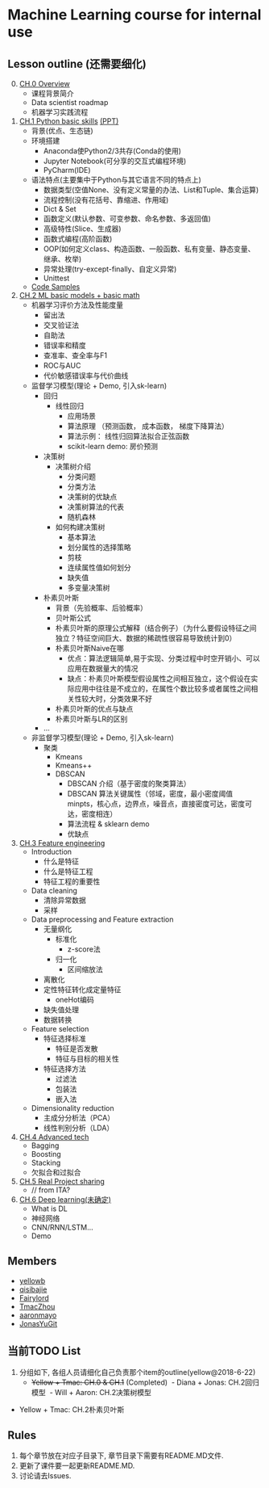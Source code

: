 # Machine Learning course for internal use

## Lesson outline (还需要细化)
0. [CH.0 Overview](https://github.com/ouriris/ml-course/tree/master/chapter.0)
	- 课程背景简介
	- Data scientist roadmap
	- 机器学习实践流程
1. [CH.1 Python basic skills](https://github.com/ouriris/ml-course/tree/master/chapter.1) [(PPT)](https://github.com/ouriris/ml-course/tree/master/chapter.1/ppt)
	- 背景(优点、生态链)
	- 环境搭建
		- Anaconda使Python2/3共存(Conda的使用)
		- Jupyter Notebook(可分享的交互式编程环境)
		- PyCharm(IDE)
	- 语法特点(主要集中于Python与其它语言不同的特点上)
		- 数据类型(空值None、没有定义常量的办法、List和Tuple、集合运算)
		- 流程控制(没有花括号、靠缩进、作用域)
		- Dict & Set
		- 函数定义(默认参数、可变参数、命名参数、多返回值)
		- 高级特性(Slice、生成器)
		- 函数式编程(高阶函数)
		- OOP(如何定义class、构造函数、一般函数、私有变量、静态变量、继承、枚举)
		- 异常处理(try-except-finally、自定义异常)
		- Unittest
	- [Code Samples](https://github.com/yellowb/ml-sample)
2. [CH.2 ML basic models + basic math](https://github.com/ouriris/ml-course/tree/master/chapter.2)
	- 机器学习评价方法及性能度量
		- 留出法
		- 交叉验证法
		- 自助法
		- 错误率和精度
		- 查准率、查全率与F1
		- ROC与AUC
		- 代价敏感错误率与代价曲线
	- 监督学习模型(理论 + Demo, 引入sk-learn)
		- 回归
			- 线性回归
				- 应用场景
				- 算法原理 （预测函数， 成本函数， 梯度下降算法）
				- 算法示例： 线性归回算法拟合正弦函数
				- scikit-learn demo: 房价预测
		- 决策树
			- 决策树介绍
				- 分类问题
				- 分类方法
				- 决策树的优缺点
				- 决策树算法的代表
				- 随机森林
			- 如何构建决策树
				- 基本算法
				- 划分属性的选择策略
				- 剪枝
				- 连续属性值如何划分
				- 缺失值
				- 多变量决策树
		- 朴素贝叶斯
			- 背景（先验概率、后验概率）
			- 贝叶斯公式
			- 朴素贝叶斯的原理公式解释（结合例子）（为什么要假设特征之间独立？特征空间巨大、数据的稀疏性很容易导致统计到0）
			- 朴素贝叶斯Naive在哪
				- 优点：算法逻辑简单,易于实现、分类过程中时空开销小、可以应用在数据量大的情况
				- 缺点：朴素贝叶斯模型假设属性之间相互独立，这个假设在实际应用中往往是不成立的，在属性个数比较多或者属性之间相关性较大时，分类效果不好
			- 朴素贝叶斯的优点与缺点
			- 朴素贝叶斯与LR的区别
		- ...
	- 非监督学习模型(理论 + Demo, 引入sk-learn)
		- 聚类
			- Kmeans
			- Kmeans++
			- DBSCAN
				- DBSCAN 介绍（基于密度的聚类算法）
				- DBSCAN 算法关键属性（邻域，密度，最小密度阈值minpts，核心点，边界点，噪音点，直接密度可达，密度可达，密度相连）
				- 算法流程 & sklearn demo
				- 优缺点
3. [CH.3 Feature engineering]()
	- Introduction
		- 什么是特征
		- 什么是特征工程
		- 特征工程的重要性
	- Data cleaning
		- 清除异常数据
		- 采样
	- Data preprocessing and Feature extraction
		- 无量纲化
			- 标准化
				- z-score法
			- 归一化
				- 区间缩放法
		- 离散化
		- 定性特征转化成定量特征
			- oneHot编码
		- 缺失值处理
		- 数据转换
	- Feature selection
		- 特征选择标准
			- 特征是否发散
			- 特征与目标的相关性
		- 特征选择方法
			- 过滤法
			- 包装法
			- 嵌入法
	- Dimensionality reduction
		- 主成分分析法（PCA）
		- 线性判别分析（LDA）
4. [CH.4 Advanced tech]()
	- Bagging
	- Boosting
	- Stacking
	- 欠拟合和过拟合
5. [CH.5 Real Project sharing]()
	- // from ITA?
6. [CH.6 Deep learning(未确定)]()
	- What is DL
	- 神经网络
	- CNN/RNN/LSTM...
	- Demo

## Members
- [yellowb](https://github.com/yellowb)
- [qisibajie](https://github.com/qisibajie)
- [Fairylord](https://github.com/Fairylord)
- [TmacZhou](https://github.com/TmacZhou)
- [aaronmayo](https://github.com/aaronmayo)
- [JonasYuGit](https://github.com/JonasYuGit)

## 当前TODO List
1. 分组如下, 各组人员请细化自己负责那个item的outline(yellow@2018-6-22)
	- ~~Yellow + Tmac: CH.0 & CH.1~~ (Completed)
  - Diana + Jonas: CH.2回归模型
  - Will + Aaron: CH.2决策树模型
  - Yellow + Tmac: CH.2朴素贝叶斯

## Rules
1. 每个章节放在对应子目录下, 章节目录下需要有README.MD文件.
2. 更新了课件要一起更新README.MD.
3. 讨论请去Issues.
